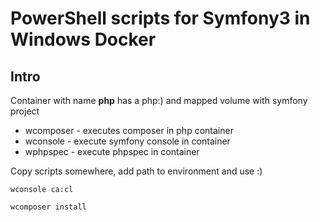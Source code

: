 # PowerShell scripts for Symfony3 in Windows Docker

## Intro

Container with name **php** has a php:) and mapped volume with symfony project

- wcomposer - executes composer in php container 
- wconsole - execute symfony console in container 
- wphpspec - execute phpspec in container 

Copy scripts somewhere, add path to environment and use :)

```wconsole ca:cl```

```wcomposer install```